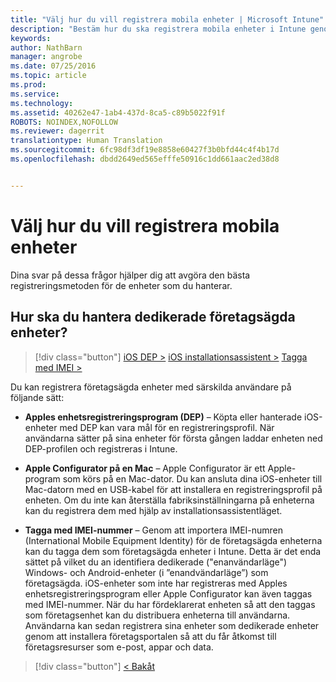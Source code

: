 ```yaml
---
title: "Välj hur du vill registrera mobila enheter | Microsoft Intune"
description: "Bestäm hur du ska registrera mobila enheter i Intune genom att besvara några enkla frågor"
keywords: 
author: NathBarn
manager: angrobe
ms.date: 07/25/2016
ms.topic: article
ms.prod: 
ms.service: 
ms.technology: 
ms.assetid: 40262e47-1ab4-437d-8ca5-c89b5022f91f
ROBOTS: NOINDEX,NOFOLLOW
ms.reviewer: dagerrit
translationtype: Human Translation
ms.sourcegitcommit: 6fc98df3df19e8858e60427f3b0bfd44c4f4b17d
ms.openlocfilehash: dbdd2649ed565efffe50916c1dd661aac2ed38d8


---
```

# Välj hur du vill registrera mobila enheter

Dina svar på dessa frågor hjälper dig att avgöra den bästa registreringsmetoden för de enheter som du hanterar.

## **Hur ska du hantera dedikerade företagsägda enheter?**

  > [!div class="button"]
[iOS DEP >](/intune/deploy-use/ios-device-enrollment-program-in-microsoft-intune)   [iOS installationsassistent >](/intune/deploy-use/ios-setup-assistant-enrollment-in-microsoft-intune) [Tagga med IMEI >](/intune/deploy-use/specify-corporate-owned-devices-with-international-mobile-equipment-identity-imei-numbers)

  Du kan registrera företagsägda enheter med särskilda användare på följande sätt:

  - **Apples enhetsregistreringsprogram (DEP)** – Köpta eller hanterade iOS-enheter med DEP kan vara mål för en registreringsprofil. När användarna sätter på sina enheter för första gången laddar enheten ned DEP-profilen och registreras i Intune.

  - **Apple Configurator på en Mac** – Apple Configurator är ett Apple-program som körs på en Mac-dator. Du kan ansluta dina iOS-enheter till Mac-datorn med en USB-kabel för att installera en registreringsprofil på enheten. Om du inte kan återställa fabriksinställningarna på enheterna kan du registrera dem med hjälp av installationsassistentläget.

  - **Tagga med IMEI-nummer** – Genom att importera IMEI-numren (International Mobile Equipment Identity) för de företagsägda enheterna kan du tagga dem som företagsägda enheter i Intune. Detta är det enda sättet på vilket du an identifiera dedikerade ("enanvändarläge") Windows- och Android-enheter (i ”enandvändarläge”) som företagsägda. iOS-enheter som inte har registreras med Apples enhetsregistreringsprogram eller Apple Configurator kan även taggas med IMEI-nummer. När du har fördeklarerat enheten så att den taggas som företagsenhet kan du distribuera enheterna till användarna. Användarna kan sedan registrera sina enheter som dedikerade enheter genom att installera företagsportalen så att du får åtkomst till företagsresurser som e-post, appar och data.

  > [!div class="button"]
  [< Bakåt](choose-how-to-enroll-devices3.md)



<!--HONumber=Aug16_HO4-->


